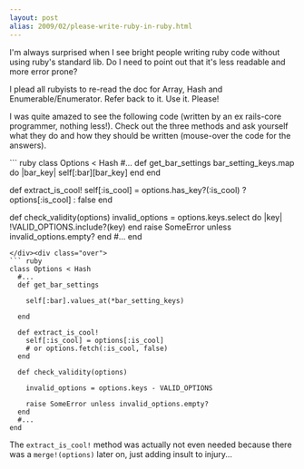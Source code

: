 ```yaml
---
layout: post
alias: 2009/02/please-write-ruby-in-ruby.html
---
```


I'm always surprised when I see bright people writing ruby code without using ruby's standard lib. Do I need to point out that it's less readable and more error prone?

I plead all rubyists to re-read the doc for Array, Hash and Enumerable/Enumerator. Refer back to it. Use it. Please!

I was quite amazed to see the following code (written by an ex rails-core programmer, nothing less!). Check out the three methods and ask yourself what they do and how they should be written (mouse-over the code for the answers).

<!-- more -->

<div class="toggle_show"><div class="normal long">
``` ruby
class Options < Hash
  #...
  def get_bar_settings
    bar_setting_keys.map do |bar_key|
      self[:bar][bar_key]
    end
  end

  def extract_is_cool!
    self[:is_cool] = options.has_key?(:is_cool) ?
                     options[:is_cool] : false
  end

  def check_validity(options)
    invalid_options = options.keys.select do |key|
      !VALID_OPTIONS.include?(key)
    end
    raise SomeError unless invalid_options.empty?
  end
  #...
end
```
</div><div class="over">
``` ruby
class Options < Hash
  #...
  def get_bar_settings

    self[:bar].values_at(*bar_setting_keys)

  end

  def extract_is_cool!
    self[:is_cool] = options[:is_cool]
    # or options.fetch(:is_cool, false)
  end

  def check_validity(options)

    invalid_options = options.keys - VALID_OPTIONS

    raise SomeError unless invalid_options.empty?
  end
  #...
end
```
</div></div>

The `extract_is_cool!` method was actually not even needed because there was a `merge!(options)` later on, just adding insult to injury...

